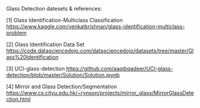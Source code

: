 Glass Detection datesets & references:

[1] Glass Identification-Multiclass Classification
https://www.kaggle.com/venkatkrishnan/glass-identification-multiclass-problem

[2] Glass Identification Data Set
https://code.datasciencedojo.com/datasciencedojo/datasets/tree/master/Glass%20Identification

[3] UCI-glass-detection
https://github.com/aaqibqadeer/UCI-glass-detection/blob/master/Solution/Solution.ipynb

[4] Mirror and Glass Detection/Segmentation
https://www.cs.cityu.edu.hk/~rynson/projects/mirror_glass/MirrorGlassDetection.html

